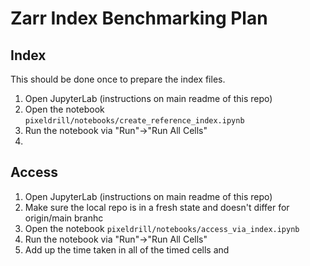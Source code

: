 # Zarr Index Benchmarking Plan
## Index
This should be done once to prepare the index files.
1. Open JupyterLab (instructions on main readme of this repo)
2. Open the notebook ```pixeldrill/notebooks/create_reference_index.ipynb```
3. Run the notebook via "Run"->"Run All Cells"
4. 
## Access
1. Open JupyterLab (instructions on main readme of this repo)
2. Make sure the local repo is in a fresh state and doesn't differ for origin/main branhc
3. Open the notebook ```pixeldrill/notebooks/access_via_index.ipynb```
4. Run the notebook via "Run"->"Run All Cells"
5. Add up the time taken in all of the timed cells and 
